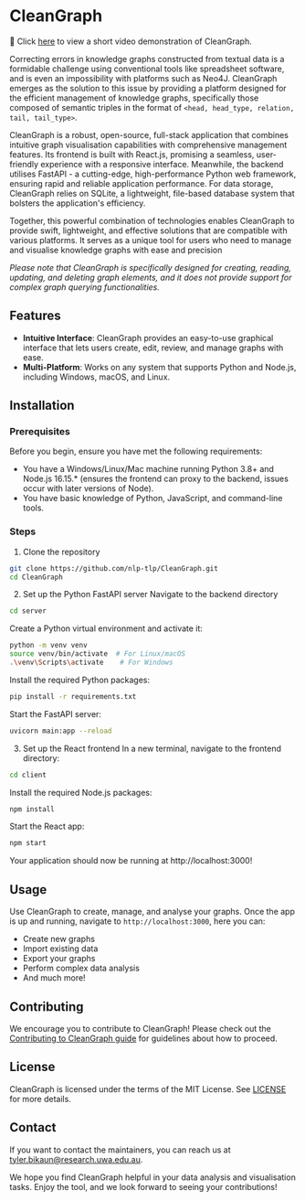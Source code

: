 # CleanGraph

🎥 Click [here](https://youtu.be/zhf8XsV8cEg) to view a short video demonstration of CleanGraph.

Correcting errors in knowledge graphs constructed from textual data is a formidable challenge using conventional tools like spreadsheet software, and is even an impossibility with platforms such as Neo4J. CleanGraph emerges as the solution to this issue by providing a platform designed for the efficient management of knowledge graphs, specifically those composed of semantic triples in the format of `<head, head_type, relation, tail, tail_type>`.

CleanGraph is a robust, open-source, full-stack application that combines intuitive graph visualisation capabilities with comprehensive management features. Its frontend is built with React.js, promising a seamless, user-friendly experience with a responsive interface. Meanwhile, the backend utilises FastAPI - a cutting-edge, high-performance Python web framework, ensuring rapid and reliable application performance. For data storage, CleanGraph relies on SQLite, a lightweight, file-based database system that bolsters the application's efficiency.

Together, this powerful combination of technologies enables CleanGraph to provide swift, lightweight, and effective solutions that are compatible with various platforms. It serves as a unique tool for users who need to manage and visualise knowledge graphs with ease and precision

_Please note that CleanGraph is specifically designed for creating, reading, updating, and deleting graph elements, and it does not provide support for complex graph querying functionalities._

## Features

- **Intuitive Interface**: CleanGraph provides an easy-to-use graphical interface that lets users create, edit, review, and manage graphs with ease.
- **Multi-Platform**: Works on any system that supports Python and Node.js, including Windows, macOS, and Linux.

## Installation

### Prerequisites

Before you begin, ensure you have met the following requirements:

- You have a Windows/Linux/Mac machine running Python 3.8+ and Node.js 16.15.\* (ensures the frontend can proxy to the backend, issues occur with later versions of Node).
- You have basic knowledge of Python, JavaScript, and command-line tools.

### Steps

1. Clone the repository

```bash
git clone https://github.com/nlp-tlp/CleanGraph.git
cd CleanGraph
```

2. Set up the Python FastAPI server
   Navigate to the backend directory

```bash
cd server
```

Create a Python virtual environment and activate it:

```bash
python -m venv venv
source venv/bin/activate  # For Linux/macOS
.\venv\Scripts\activate    # For Windows
```

Install the required Python packages:

```bash
pip install -r requirements.txt
```

Start the FastAPI server:

```bash
uvicorn main:app --reload
```

3. Set up the React frontend
   In a new terminal, navigate to the frontend directory:

```bash
cd client
```

Install the required Node.js packages:

```bash
npm install
```

Start the React app:

```bash
npm start
```

Your application should now be running at http://localhost:3000!

## Usage

Use CleanGraph to create, manage, and analyse your graphs. Once the app is up and running, navigate to `http://localhost:3000`, here you can:

- Create new graphs
- Import existing data
- Export your graphs
- Perform complex data analysis
- And much more!

## Contributing

We encourage you to contribute to CleanGraph! Please check out the [Contributing to CleanGraph guide](CONTRIBUTING.md) for guidelines about how to proceed.

## License

CleanGraph is licensed under the terms of the MIT License. See [LICENSE](LICENSE.md) for more details.

## Contact

If you want to contact the maintainers, you can reach us at tyler.bikaun@research.uwa.edu.au.

We hope you find CleanGraph helpful in your data analysis and visualisation tasks. Enjoy the tool, and we look forward to seeing your contributions!
